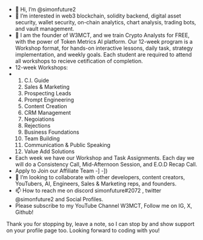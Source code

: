 - 👋 Hi, I’m @simonfuture2
- 👀 I’m interested in web3 blockchain, solidity backend, digital asset security, wallet security, on-chain analytics, chart analysis, trading bots, and vault management.
- 🌱 I am the founder of W3MCT, and we train Crypto Analysts for FREE, with the power of Token Metrics AI platform. Our 12-week program is a Workshop format, for hands-on interactive lessons, daily task, strategy implementation, and weekly goals. Each student are required to attend all workshops to recieve cetification of completion.
- 12-week Workshops:
- 1. C.I. Guide
  2. Sales & Marketing
  3. Prospecting Leads
  4. Prompt Engineering
  5. Content Creation
  6. CRM Management
  7. Negoiations
  8. Rejections
  9. Business Foundations
  10. Team Building
  11. Communication & Public Speaking
  12. Value Add Solutions
- Each week we have our Workshop and Task Assignments. Each day we will do a Consistency Call, Mid-Afternoon Session, and E.O.D Recap Call.
- Apply to Join our Affiliate Team [](https://tokenmetrics.com/pricing/?ref=w3mct)-] [](https://affiliate.tokenmetrics.com/programs/token-metrics-astronaut-program/signup/?via=1607274)-])
- 💞️ I’m looking to collaborate with other developers, content creators, YouTubers, AI, Engineers, Sales & Marketing reps, and founders. 
- 📫 How to reach me on discord simonfuture#2072 , twitter @simonfuture2 and Social Profiles.
- Please subscribe to my YouTube Channel W3MCT, Follow me on IG, X, Github!

Thank you for stopping by, leave a note, so I can stop by and show support on your profile page too. Looking forward to coding with you! 

<!---
simonfuture2/simonfuture2 is a ✨ special ✨ repository because its `README.md` (this file) appears on your GitHub profile.
You can click the Preview link to take a look at your changes.
--->
